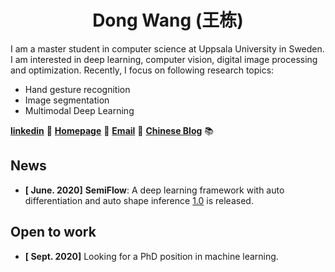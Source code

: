 
<div align="center"> <h1>Dong Wang (王栋)</h1></div> 

I am a master student in computer science at Uppsala University in Sweden. I am interested in deep learning, computer vision, digital image processing and optimization. Recently, I focus on following research topics:

- Hand gesture recognition 
- Image segmentation
- Multimodal Deep Learning

[**linkedin**](https://www.linkedin.com/in/dongwangWilliam) 📄 [**Homepage**](https://wangdongdong.wang) 🏡 [**Email**](mailto:dongwang@wangdongdong.wang) 📧  [**Chinese Blog**](https://www.nanguoyu.com ) 📚




## News

- **[ June. 2020]** **SemiFlow**: A deep learning framework with auto differentiation and auto shape inference [1.0](https://github.com/nanguoyu/SemiFlow) is released.

## Open to work

- **[ Sept. 2020]** Looking for a PhD position in machine learning. 